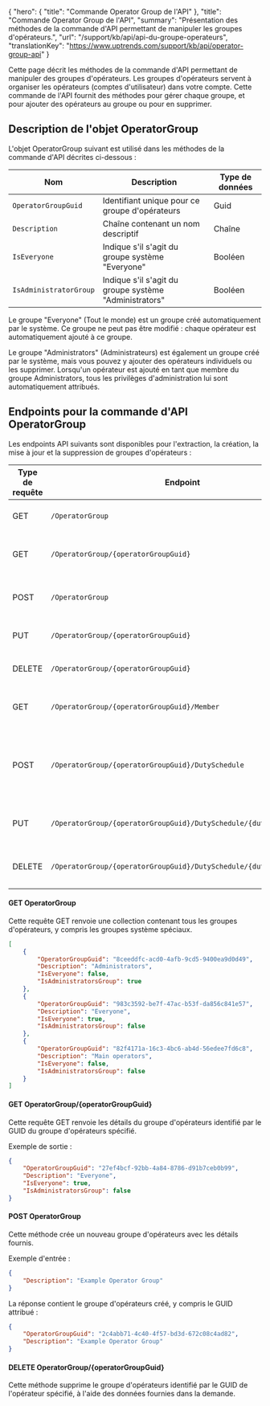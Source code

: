 {
"hero": {
"title": "Commande Operator Group de l'API"
},
"title": "Commande Operator Group de l'API",
"summary": "Présentation des méthodes de la commande d'API permettant de manipuler les groupes d'opérateurs.",
"url": "/support/kb/api/api-du-groupe-operateurs",
"translationKey": "https://www.uptrends.com/support/kb/api/operator-group-api"
}

Cette page décrit les méthodes de la commande d'API permettant de manipuler des groupes d'opérateurs. Les groupes d'opérateurs servent à organiser les opérateurs (comptes d'utilisateur) dans votre compte. Cette commande de l'API fournit des méthodes pour gérer chaque groupe, et pour ajouter des opérateurs au groupe ou pour en supprimer.

## Description de l'objet OperatorGroup

L'objet OperatorGroup suivant est utilisé dans les méthodes de la commande d'API décrites ci-dessous :

| Nom | Description | Type de données |
|------------------------|-------------------------------------------------------------|-----------|
| `OperatorGroupGuid` | Identifiant unique pour ce groupe d'opérateurs | Guid |
| `Description` | Chaîne contenant un nom descriptif | Chaîne |
| `IsEveryone` | Indique s'il s'agit du groupe système "Everyone" | Booléen |
| `IsAdministratorGroup` | Indique s'il s'agit du groupe système "Administrators" | Booléen |

Le groupe "Everyone" (Tout le monde) est un groupe créé automatiquement par le système. Ce groupe ne peut pas être modifié : chaque opérateur est automatiquement ajouté à ce groupe.

Le groupe "Administrators" (Administrateurs) est également un groupe créé par le système, mais vous pouvez y ajouter des opérateurs individuels ou les supprimer. Lorsqu'un opérateur est ajouté en tant que membre du groupe Administrators, tous les privilèges d'administration lui sont automatiquement attribués.

## Endpoints pour la commande d'API OperatorGroup

Les endpoints API suivants sont disponibles pour l'extraction, la création, la mise à jour et la suppression de groupes d'opérateurs :

| Type de requête | Endpoint | Utilisation |
|--------------|--------------------------------------------------------------------|---------------------------------------------------------------|
| GET | `/OperatorGroup` | Obtenir tous les groupes d'opérateurs. |
| GET | `/OperatorGroup/{operatorGroupGuid}` | Obtenir les détails d'un groupe d'opérateurs |
| POST | `/OperatorGroup` | Créer un nouveau groupe d'opérateurs |
| PUT | `/OperatorGroup/{operatorGroupGuid}` | Mettre à jour un groupe d'opérateurs |
| DELETE | `/OperatorGroup/{operatorGroupGuid}` | Supprimer un groupe d'opérateurs |
| GET | `/OperatorGroup/{operatorGroupGuid}/Member` | Obtenir les horaires de repos d'un opérateur |
| POST | `/OperatorGroup/{operatorGroupGuid}/DutySchedule` | Ajouter un horaire de repos à tous les opérateurs du groupe spécifié |
| PUT | `/OperatorGroup/{operatorGroupGuid}/DutySchedule/{dutyScheduleId}` | Mettre à jour l'horaire de repos spécifié |
| DELETE | `/OperatorGroup/{operatorGroupGuid}/DutySchedule/{dutyScheduleId}` | Supprimer l'horaire de repos spécifié |

#### GET OperatorGroup

Cette requête GET renvoie une collection contenant tous les groupes d'opérateurs, y compris les groupes système spéciaux.

```json
[
    {
        "OperatorGroupGuid": "8ceeddfc-acd0-4afb-9cd5-9400ea9d0d49",
        "Description": "Administrators",
        "IsEveryone": false,
        "IsAdministratorsGroup": true
    },
    {
        "OperatorGroupGuid": "983c3592-be7f-47ac-b53f-da856c841e57",
        "Description": "Everyone",
        "IsEveryone": true,
        "IsAdministratorsGroup": false
    },
    {
        "OperatorGroupGuid": "82f4171a-16c3-4bc6-ab4d-56edee7fd6c8",
        "Description": "Main operators",
        "IsEveryone": false,
        "IsAdministratorsGroup": false
    }
]
```

#### GET OperatorGroup/{operatorGroupGuid}

Cette requête GET renvoie les détails du groupe d'opérateurs identifié par le GUID du groupe d'opérateurs spécifié.

Exemple de sortie :

```json
{
    "OperatorGroupGuid": "27ef4bcf-92bb-4a84-8786-d91b7ceb0b99",
    "Description": "Everyone",
    "IsEveryone": true,
    "IsAdministratorsGroup": false
}
```

#### POST OperatorGroup

Cette méthode crée un nouveau groupe d'opérateurs avec les détails fournis.

Exemple d'entrée :

```json
{
    "Description": "Example Operator Group"
} 
```

La réponse contient le groupe d'opérateurs créé, y compris le GUID attribué :

```json
{
    "OperatorGroupGuid": "2c4abb71-4c40-4f57-bd3d-672c08c4ad82",
    "Description": "Example Operator Group"
} 
```


#### DELETE OperatorGroup/{operatorGroupGuid}

Cette méthode supprime le groupe d'opérateurs identifié par le GUID de l'opérateur spécifié, à l'aide des données fournies dans la demande.
